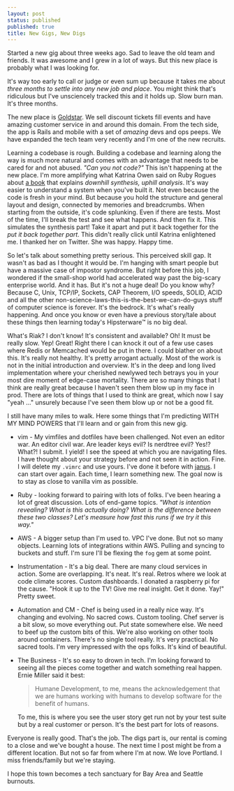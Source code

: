 ```yaml
---
layout: post
status: published
published: true
title: New Gigs, New Digs
---
```

Started a new gig about three weeks ago.  Sad to leave the old team and
friends.  It was awesome and I grew in a lot of ways.  But this new
place is probably what I was looking for.

It's way too early to call or judge or even sum up because it takes me
about _three months to settle into any new job and place_.  You might
think that's ridiculous but I've unsciencely tracked this and it holds
up.  Slow burn man.  It's three months.

The new place is [Goldstar](goldstar.com).  We sell discount tickets
fill events and have amazing customer service in and around this domain.
From the tech side, the app is Rails and mobile with a set of *amazing*
devs and ops peeps.  We have expanded the tech team very recently and
I'm one of the new recruits.

Learning a codebase is rough.  Building a codebase and learning along
the way is much more natural and comes with an advantage that needs to
be cared for and not abused.  _"Can you not code?"_  This isn't
happening at the new place.  I'm more amplifying what Katrina Owen said
on Ruby Rogues about [a book](http://www.amazon.com/Vehicles-Experiments-Psychology-Valentino-Braitenberg/dp/0262521121)
that explains _downhill synthesis, uphill analysis_.  It's way easier to
understand a system when you've built it.  Not even because the code is
fresh in your mind.  But because you hold the structure and general
layout and design, connected by memories and breadcrumbs.  When starting
from the outside, it's code splunking.  Even if there are tests.  Most
of the time, I'll break the test and see what happens.  And then fix it.
This simulates the synthesis part!  Take it apart and put it back
together for the *put it back together part*.  This didn't really click
until Katrina enlightened me.  I thanked her on Twitter.  She was happy.
Happy time.

So let's talk about something pretty serious.  This perceived skill gap.
It wasn't as bad as I thought it would be.  I'm hanging with smart
people but have a massive case of impostor syndrome.  But right before
this job, I wondered if the small-shop world had accelerated way past
the big-scary enterprise world.  And it has.  But it's not a huge deal!
Do you know why?  Because C, Unix, TCP/IP, Sockets, CAP Theorem, I/O
speeds, SOLID, ACID and all the other
non-science-laws-this-is-the-best-we-can-do-guys stuff of computer
science is forever.  It's the bedrock.  It's what's really happening.
And once you know or even have a previous story/tale about these things
then learning today's Hipsterware™ is no big deal.

What's Riak?  I don't know!  It's consistent and available?  Oh!  It
must be really slow.  Yep!  Great!  Right there I can knock it out of a
few use cases where Redis or Memcached would be put in there.  I could
blather on about this.  It's really not healthy.  It's pretty arrogant
actually.  Most of the work is not in the initial introduction and
overview.  It's in the deep and long lived implementation where your
cherished newlywed tech betrays you in your most dire moment of
edge-case mortality.  There are so many things that I think are really
great because I haven't seen them blow up in my face in prod.  There are
lots of things that I used to think are great, which now I say "yeah
..." unsurely because I've seen them blow up or not be a good fit.

I still have many miles to walk.  Here some things that I'm predicting
WITH MY MIND POWERS that I'll learn and or gain from this new gig.

* vim - My vimfiles and dotfiles have been challenged.  Not even an
  editor war.  An editor civil war.  Are leader keys evil?  Is nerdtree
  evil?  Yes!?  What?!  I submit.  I yield!  I see the speed at which
  you are navigating files.  I have thought about your strategy before
  and not seen it in action.  Fine.  I will delete my `.vimrc` and use
  yours.  I've done it before with
  [janus](https://github.com/carlhuda/janus).  I can start over again.
  Each time, I learn something new.  The goal now is to stay as close to
  vanilla vim as possible.

* Ruby - looking forward to pairing with lots of folks.  I've been
hearing a lot of great discussion.  Lots of end-game topics.
_"What is intention revealing?  What is this actually doing?  What is the
difference between these two classes?  Let's measure how fast this runs
if we try it this way."_

* AWS - A bigger setup than I'm used to.  VPC I've done.  But not so
  many objects.  Learning lots of integrations within AWS.  Pulling and
  syncing to buckets and stuff.  I'm sure I'll be flexing the `fog` gem
  at some point.

* Instrumentation - It's a big deal.  There are many cloud services in
  action.  Some are overlapping.  It's neat.  It's real.  Retros where
  we look at code climate scores.  Custom dashboards.  I donated a
  raspberry pi for the cause.  "Hook it up to the TV!  Give me real
  insight.  Get it done.  Yay!"  Pretty sweet.

* Automation and CM - Chef is being used in a really nice way.  It's
  changing and evolving.  No sacred cows.  Custom tooling.  Chef server
  is a bit slow, so move everything out.  Put state somewhere else.  We
  need to beef up the custom bits of this.  We're also working on other
  tools around containers.  There's no single tool really.  It's very
  practical.  No sacred tools.  I'm very impressed with the ops folks.
  It's kind of beautiful.

* The Business - It's so easy to drown in tech.  I'm looking forward to
  seeing all the pieces come together and watch something real happen.
  Ernie Miller said it best:

  > Humane Development, to me, means the acknowledgement that we are
  > humans working with humans to develop software for the benefit of
  > humans.

  To me, this is where you see the user story get run not by your test
  suite but by a real customer or person.  It's the best part for lots
  of reasons.


Everyone is really good.  That's the job.  The digs part is, our rental
is coming to a close and we've bought a house.  The next time I post
might be from a different location.  But not so far from where I'm at
now.  We love Portland.  I miss friends/family but we're staying.

I hope this town becomes a tech sanctuary for Bay Area and Seattle burnouts.

